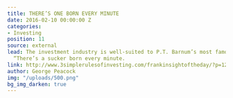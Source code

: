 ```yaml
---
title: THERE’S ONE BORN EVERY MINUTE
date: 2016-02-10 00:00:00 Z
categories:
- Investing
position: 11
source: external
lead: The investment industry is well-suited to P.T. Barnum’s most famous utterance,
  “There’s a sucker born every minute.
link: http://www.3simplerulesofinvesting.com/frankinsightoftheday/?p=1297
author: George Peacock
img: "/uploads/500.png"
bg_img_darken: true
---
```


